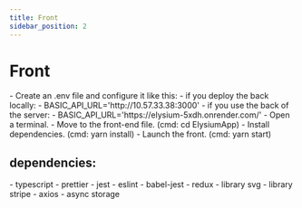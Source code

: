 ```yaml
---
title: Front
sidebar_position: 2
---
```


# Front

<div>
    - Create an .env file and configure it like this:
        - if you deploy the back locally: 
		    - BASIC_API_URL='http://10.57.33.38:3000'
        - if you use the back of the server: 
		    - BASIC_API_URL='https://elysium-5xdh.onrender.com/'
    - Open a terminal.
    - Move to the front-end file. (cmd: cd ElysiumApp)
    - Install dependencies. (cmd: yarn install)
    - Launch the front. (cmd: yarn start)
</div>

## dependencies:

<div>
    - typescript
    - prettier
    - jest
    - eslint
    - babel-jest
    - redux
    - library svg
    - library stripe
    - axios
    - async storage
</div>
